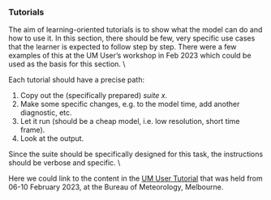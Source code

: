 ### Tutorials
The aim of learning-oriented tutorials is to show what the model can do and how to use it. In this section, there should be few, very specific use cases that the learner is expected to follow step by step. There were a few examples of this at the UM User’s workshop in Feb 2023 which could be used as the basis for this section. \

Each tutorial should have a precise path: 

1. Copy out the (specifically prepared) *suite x*.
2. Make some specific changes, e.g. to the model time, add another diagnostic, etc. 
3. Let it run (should be a cheap model, i.e. low resolution, short time frame). 
4. Look at the output. 

Since the suite should be specifically designed for this task, the instructions should be verbose and specific. \

Here we could link to the content in the [UM User Tutorial](https://code.metoffice.gov.uk/trac/jumps/wiki/UMTutorial2023) that was held from 06-10 February 2023, at the Bureau of Meteorology, Melbourne.